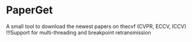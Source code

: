 # PaperGet
A small tool to download the newest papers on thecvf (CVPR, ECCV, ICCV)
!!!Support for multi-threading and breakpoint retransmission
